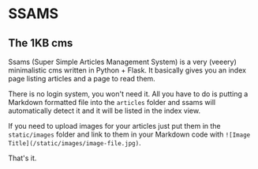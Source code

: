 # SSAMS
## The 1KB cms

Ssams (Super Simple Articles Management System) is a very (veeery) minimalistic cms written in Python + Flask. It basically gives you an index page listing articles and a page to read them.

There is no login system, you won't need it. All you have to do is putting a Markdown formatted file into the `articles` folder and ssams will automatically detect it and it will be listed in the index view.

If you need to upload images for your articles just put them in the `static/images` folder and link to them in your Markdown code with `![Image Title](/static/images/image-file.jpg)`.

That's it.
